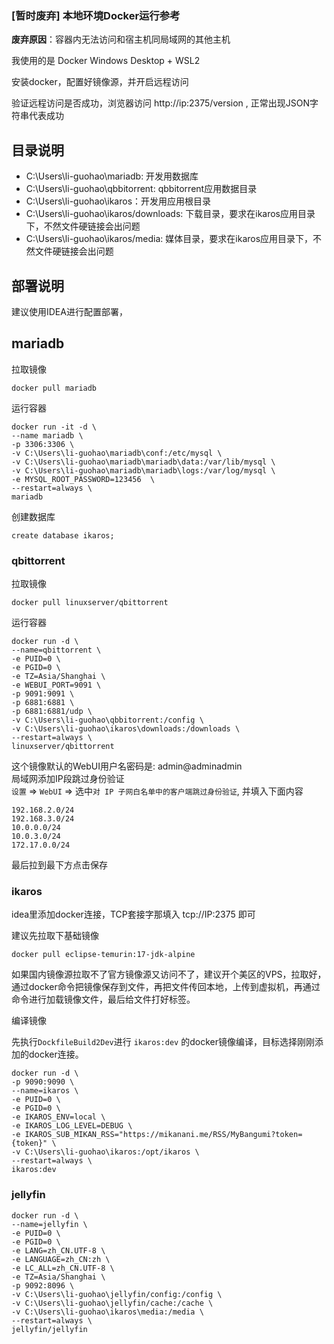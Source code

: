 ### [暂时废弃] 本地环境Docker运行参考

**废弃原因**：容器内无法访问和宿主机同局域网的其他主机

我使用的是 Docker Windows Desktop + WSL2

安装docker，配置好镜像源，并开启远程访问

验证远程访问是否成功，浏览器访问 http://ip:2375/version , 正常出现JSON字符串代表成功

## 目录说明

- C:\Users\li-guohao\mariadb: 开发用数据库
- C:\Users\li-guohao\qbbitorrent: qbbitorrent应用数据目录
- C:\Users\li-guohao\ikaros：开发用应用根目录
- C:\Users\li-guohao\ikaros/downloads: 下载目录，要求在ikaros应用目录下，不然文件硬链接会出问题
- C:\Users\li-guohao\ikaros/media: 媒体目录，要求在ikaros应用目录下，不然文件硬链接会出问题

## 部署说明

建议使用IDEA进行配置部署，

## mariadb

拉取镜像

```shell
docker pull mariadb
```

运行容器

```shell
docker run -it -d \
--name mariadb \
-p 3306:3306 \
-v C:\Users\li-guohao\mariadb\conf:/etc/mysql \
-v C:\Users\li-guohao\mariadb\mariadb\data:/var/lib/mysql \
-v C:\Users\li-guohao\mariadb\mariadb\logs:/var/log/mysql \
-e MYSQL_ROOT_PASSWORD=123456  \
--restart=always \
mariadb
```

创建数据库

```shell
create database ikaros;
```

### qbittorrent

拉取镜像

```shell
docker pull linuxserver/qbittorrent
```

运行容器

```shell
docker run -d \
--name=qbittorrent \
-e PUID=0 \
-e PGID=0 \
-e TZ=Asia/Shanghai \
-e WEBUI_PORT=9091 \
-p 9091:9091 \
-p 6881:6881 \
-p 6881:6881/udp \
-v C:\Users\li-guohao\qbbitorrent:/config \
-v C:\Users\li-guohao\ikaros\downloads:/downloads \
--restart=always \
linuxserver/qbittorrent
```

这个镜像默认的WebUI用户名密码是: admin@adminadmin  
局域网添加IP段跳过身份验证  
`设置` => `WebUI` => 选中`对 IP 子网白名单中的客户端跳过身份验证`, 并填入下面内容  

```text
192.168.2.0/24
192.168.3.0/24
10.0.0.0/24
10.0.3.0/24
172.17.0.0/24
```

最后拉到最下方点击保存

### ikaros

idea里添加docker连接，TCP套接字那填入 tcp://IP:2375 即可

建议先拉取下基础镜像

```shell
docker pull eclipse-temurin:17-jdk-alpine
```

如果国内镜像源拉取不了官方镜像源又访问不了，建议开个美区的VPS，拉取好，通过docker命令把镜像保存到文件，再把文件传回本地，上传到虚拟机，再通过命令进行加载镜像文件，最后给文件打好标签。

编译镜像

先执行`DockfileBuild2Dev`进行 `ikaros:dev` 的docker镜像编译，目标选择刚刚添加的docker连接。

```shell
docker run -d \
-p 9090:9090 \
--name=ikaros \
-e PUID=0 \
-e PGID=0 \
-e IKAROS_ENV=local \
-e IKAROS_LOG_LEVEL=DEBUG \
-e IKAROS_SUB_MIKAN_RSS="https://mikanani.me/RSS/MyBangumi?token={token}" \
-v C:\Users\li-guohao\ikaros:/opt/ikaros \
--restart=always \
ikaros:dev
```

### jellyfin

```shell
docker run -d \
--name=jellyfin \
-e PUID=0 \
-e PGID=0 \
-e LANG=zh_CN.UTF-8 \
-e LANGUAGE=zh_CN:zh \
-e LC_ALL=zh_CN.UTF-8 \
-e TZ=Asia/Shanghai \
-p 9092:8096 \
-v C:\Users\li-guohao\jellyfin/config:/config \
-v C:\Users\li-guohao\jellyfin/cache:/cache \
-v C:\Users\li-guohao\ikaros\media:/media \
--restart=always \
jellyfin/jellyfin
```